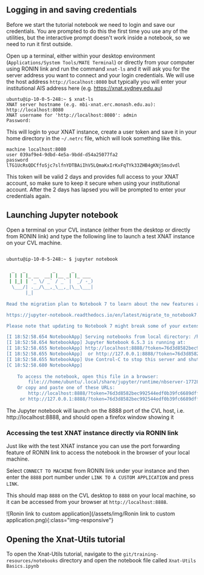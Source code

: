 ---
---

## Logging in and saving credentials

Before we start the tutorial notebook we need to login and save our credentials. You
are prompted to do this the first time you use any of the utilities, but the interactive
prompt doesn't work inside a notebook, so we need to run it first outside.

Open up a terminal, either within your desktop environment (`Applications/System Tools/MATE Terminal`)
or directly from your computer using RONIN link and run the command `xnat-ls` and
it will ask you for the server address you want to connect and your login credentials.
We will use the host address `http://localhost:8080` but typically you will enter your
institutional AIS address here (e.g. https://xnat.sydney.edu.au)

```
ubuntu@ip-10-0-5-248:~ $ xnat-ls
XNAT server hostname (e.g. mbi-xnat.erc.monash.edu.au): http://localhost:8080
XNAT username for 'http://localhost:8080': admin
Password:
```

This will login to your XNAT instance, create a user token and save it in your home
directory in the `~/.netrc` file, which will look something like this.

```
machine localhost:8080
user 039af9e4-9dbd-4e5a-9bdd-d54a25077fa2
password lTG1UcRsQDCffoSjc7slfnYDTBAiIhV5LQmaKxIrKxFqTYk33ZHB4gKNjSmsdvdl
```

This token will be valid 2 days and provides full access to your XNAT account, so make sure
to keep it secure when using your institutional account. After the 2 days has lapsed
you will be prompted to enter your credentials again.

## Launching Jupyter notebook

Open a terminal on your CVL instance (either from the desktop or directly
from RONIN link) and type the following line to launch a test XNAT instance
on your CVL machine.

```bash

ubuntu@ip-10-0-5-248:~ $ jupyter notebook

  _   _          _      _
 | | | |_ __  __| |__ _| |_ ___
 | |_| | '_ \/ _` / _` |  _/ -_)
  \___/| .__/\__,_\__,_|\__\___|
       |_|
                       
Read the migration plan to Notebook 7 to learn about the new features and the actions to take if you are using extensions.

https://jupyter-notebook.readthedocs.io/en/latest/migrate_to_notebook7.html

Please note that updating to Notebook 7 might break some of your extensions.

[I 18:52:58.654 NotebookApp] Serving notebooks from local directory: /home/ubuntu
[I 18:52:58.654 NotebookApp] Jupyter Notebook 6.5.3 is running at:
[I 18:52:58.655 NotebookApp] http://localhost:8888/?token=76d3d8582bec992544edf0b39fc6689dff87e207e51f9d2f
[I 18:52:58.655 NotebookApp]  or http://127.0.0.1:8888/?token=76d3d8582bec992544edf0b39fc6689dff87e207e51f9d2f
[I 18:52:58.655 NotebookApp] Use Control-C to stop this server and shut down all kernels (twice to skip confirmation).
[C 18:52:58.680 NotebookApp] 
    
    To access the notebook, open this file in a browser:
        file:///home/ubuntu/.local/share/jupyter/runtime/nbserver-17728-open.html
    Or copy and paste one of these URLs:
        http://localhost:8888/?token=76d3d8582bec992544edf0b39fc6689dff87e207e51f9d2f
     or http://127.0.0.1:8888/?token=76d3d8582bec992544edf0b39fc6689dff87e207e
```

The Jupyter notebook will launch on the 8888 port of the CVL host, i.e.
http://localhost:8888, and should open a firefox window showing it

### Accessing the test XNAT instance directly via RONIN link

Just like with the test XNAT instance you can use the port forwarding feature of RONIN link
to access the notebook in the browser of your local machine.

Select `CONNECT TO MACHINE` from RONIN link under your instance and then enter the `8888`
port number under `LINK TO A CUSTOM APPLICATION` and press `LINK`.

This should map `8888` on the CVL desktop to `8888` on your local machine, so it can
be accessed from your browser at `http://localhost:8888`.

![Ronin link to custom application](/assets/img/Ronin link to custom application.png){:class="img-responsive"}


## Opening the Xnat-Utils tutorial

To open the Xnat-Utils tutorial, navigate to the `git/training-resources/notebooks` directory
and open the notebook file called `Xnat-Utils Basics.ipynb`